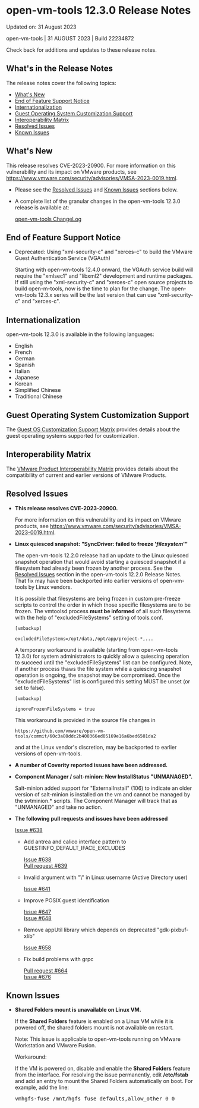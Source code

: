 #                      open-vm-tools 12.3.0 Release Notes

Updated on: 31 August 2023

open-vm-tools | 31 AUGUST 2023 | Build 22234872

Check back for additions and updates to these release notes.

## What's in the Release Notes

The release notes cover the following topics:

* [What's New](#whatsnew) 
* [End of Feature Support Notice](#endsupport)
* [Internationalization](#i18n) 
* [Guest Operating System Customization Support](#guestop) 
* [Interoperability Matrix](#interop) 
* [Resolved Issues](#resolvedissues) 
* [Known Issues](#knownissues)

## <a id="whatsnew" name="whatsnew"></a>What's New

This release resolves CVE-2023-20900. For more information on this vulnerability and its impact on VMware products, see https://www.vmware.com/security/advisories/VMSA-2023-0019.html.

*   Please see the [Resolved Issues](#resolvedissues) and [Known Issues](#knownissues) sections below.

*   A complete list of the granular changes in the open-vm-tools 12.3.0 release is available at:

    [open-vm-tools ChangeLog](https://github.com/vmware/open-vm-tools/blob/stable-12.3.0/open-vm-tools/ChangeLog)

## <a id="endsupport" name="endsupport"></a>End of Feature Support Notice

*   Deprecated: Using "xml-security-c" and "xerces-c" to build the VMware Guest Authentication Service (VGAuth)

    Starting with open-vm-tools 12.4.0 onward, the VGAuth service build will require the "xmlsec1" and "libxml2" development and runtime packages.  If still using the "xml-security-c" and "xerces-c" open source projects to build open-m-tools, now is the time to plan for the change.  The open-vm-tools 12.3.x series will be the last version that can use "xml-security-c" and "xerces-c".

## <a id="i18n" name="i18n"></a>Internationalization

open-vm-tools 12.3.0 is available in the following languages:

* English
* French
* German
* Spanish
* Italian
* Japanese
* Korean
* Simplified Chinese
* Traditional Chinese

## <a id="guestop" name="guestop"></a>Guest Operating System Customization Support

The [Guest OS Customization Support Matrix](http://partnerweb.vmware.com/programs/guestOS/guest-os-customization-matrix.pdf) provides details about the guest operating systems supported for customization.

## <a id="interop" name="interop"></a>Interoperability Matrix

The [VMware Product Interoperability Matrix](http://partnerweb.vmware.com/comp_guide2/sim/interop_matrix.php) provides details about the compatibility of current and earlier versions of VMware Products. 

## <a id="resolvedissues" name ="resolvedissues"></a> Resolved Issues

*   **This release resolves CVE-2023-20900.**

    For more information on this vulnerability and its impact on VMware products, see https://www.vmware.com/security/advisories/VMSA-2023-0019.html.

*   **Linux quiesced snapshot: "SyncDriver: failed to freeze '_filesystem_'"**

    The open-vm-tools 12.2.0 release had an update to the Linux quiesced snapshot operation that would avoid starting a quiesced snapshot if a filesystem had already been frozen by another process.  See the [Resolved Issues](https://github.com/vmware/open-vm-tools/blob/stable-12.2.0/ReleaseNotes.md#-resolved-issues) section in the open-vm-tools 12.2.0 Release Notes.   That fix may have been backported into earlier versions of open-vm-tools by Linux vendors.  

    It is possible that filesystems are being frozen in custom pre-freeze scripts to control the order in which those specific filesystems are to be frozen.  The vmtoolsd process **must be informed** of all such filesystems with the help of "excludedFileSystems" setting of tools.conf.

    ```
    [vmbackup]

    excludedFileSystems=/opt/data,/opt/app/project-*,...
    ```

    A temporary workaround is available (starting from open-vm-tools 12.3.0) for system administrators to quickly allow a quiescing operation to succeed until the "excludedFileSystems" list can be configured.  Note, if another process thaws the file system while a quiescing snapshot operation is ongoing, the snapshot may be compromised.  Once the "excludedFileSystems" list is configured this setting MUST be unset (or set to false).

    ```
    [vmbackup]

    ignoreFrozenFileSystems = true
    ```

    This workaround is provided in the source file changes in 

        https://github.com/vmware/open-vm-tools/commit/60c3a80ddc2b400366ed05169e16a6bed6501da2

    and at the Linux vendor's discretion, may be backported to earlier versions of open-vm-tools.

*   **A number of Coverity reported issues have been addressed.**

*   **Component Manager / salt-minion: New InstallStatus "UNMANAGED".**

    Salt-minion added support for "ExternalInstall" (106) to indicate an older version of salt-minion is installed on the vm and cannot be managed by the svtminion.* scripts.  The Component Manager will track that as "UNMANAGED" and take no action.

*   **The following pull requests and issues have been addressed**

      [Issue #638](https://github.com/vmware/open-vm-tools/issues/638)

    * Add antrea and calico interface pattern to GUESTINFO_DEFAULT_IFACE_EXCLUDES

      [Issue #638](https://github.com/vmware/open-vm-tools/issues/638)  
      [Pull request #639](https://github.com/vmware/open-vm-tools/pull/639)

    * Invalid argument with "\\" in Linux username (Active Directory user)

      [Issue #641](https://github.com/vmware/open-vm-tools/issues/641)

    * Improve POSIX guest identification

      [Issue #647](https://github.com/vmware/open-vm-tools/issues/647)  
      [Issue #648](https://github.com/vmware/open-vm-tools/issues/648)

    * Remove appUtil library which depends on deprecated "gdk-pixbuf-xlib"

      [Issue #658](https://github.com/vmware/open-vm-tools/issues/658)

    * Fix build problems with grpc

      [Pull request #664](https://github.com/vmware/open-vm-tools/pull/664)  
      [Issue #676](https://github.com/vmware/open-vm-tools/issues/676)

## <a id="knownissues" name="knownissues"></a>Known Issues


*   **Shared Folders mount is unavailable on Linux VM.**

    If the **Shared Folders** feature is enabled on a Linux VM while it is powered off, the shared folders mount is not available on restart.

    Note: This issue is applicable to open-vm-tools running on VMware Workstation and VMware Fusion.

    Workaround:

    If the VM is powered on, disable and enable the **Shared Folders** feature from the interface. For resolving the issue permanently, edit **/etc/fstab** and add an entry to mount the Shared Folders automatically on boot.  For example, add the line:

    <tt>vmhgfs-fuse   /mnt/hgfs    fuse    defaults,allow_other    0    0</tt>

